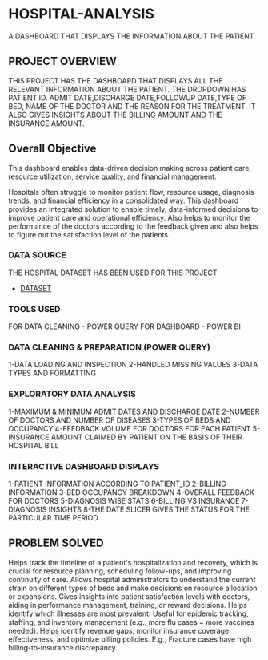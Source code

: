 # HOSPITAL-ANALYSIS
A DASHBOARD THAT DISPLAYS THE INFORMATION ABOUT THE PATIENT
## PROJECT OVERVIEW

THIS PROJECT HAS THE DASHBOARD THAT DISPLAYS ALL THE RELEVANT INFORMATION ABOUT THE PATIENT. THE DROPDOWN HAS PATIENT ID. ADMIT DATE,DISCHARGE DATE,FOLLOWUP DATE,TYPE OF BED, NAME OF THE DOCTOR AND THE REASON FOR THE TREATMENT. IT ALSO GIVES INSIGHTS ABOUT THE BILLING AMOUNT AND THE INSURANCE AMOUNT.
## Overall Objective
This dashboard enables data-driven decision making across patient care, resource utilization, service quality, and financial management.

Hospitals often struggle to monitor patient flow, resource usage, diagnosis trends, and financial efficiency in a consolidated way. This dashboard provides an integrated solution to enable timely, data-informed decisions to improve patient care and operational efficiency. Also helps to monitor the performance of the doctors according to the feedback given and also helps to figure out the satisfaction level of the patients. 



### DATA SOURCE

THE HOSPITAL DATASET HAS BEEN USED FOR THIS PROJECT
- <a href="https://github.com/pallavn0/HOSPITAL-ANALYSIS/blob/main/HOSPITAL%20DATASET.xlsx">DATASET</a>

### TOOLS USED

FOR DATA CLEANING - POWER QUERY
FOR DASHBOARD - POWER BI

### DATA CLEANING & PREPARATION (POWER QUERY)
1-DATA LOADING AND INSPECTION
2-HANDLED MISSING VALUES
3-DATA TYPES AND FORMATTING

### EXPLORATORY DATA ANALYSIS
1-MAXIMUM & MINIMUM ADMIT DATES AND DISCHARGE DATE
2-NUMBER OF DOCTORS AND NUMBER OF DISEASES
3-TYPES OF BEDS AND OCCUPANCY
4-FEEDBACK VOLUME FOR DOCTORS FOR EACH PATIENT
5-INSURANCE AMOUNT CLAIMED BY PATIENT ON THE BASIS OF THEIR HOSPITAL BILL

### INTERACTIVE DASHBOARD DISPLAYS
1-PATIENT INFORMATION ACCORDING TO PATIENT_ID
2-BILLING INFORMATION
3-BED OCCUPANCY BREAKDOWN
4-OVERALL FEEDBACK FOR DOCTORS
5-DIAGNOSIS WISE STATS
6-BILLING VS INSURANCE 
7-DIAGNOSIS INSIGHTS
8-THE DATE SLICER GIVES THE STATUS FOR THE PARTICULAR TIME PERIOD

## PROBLEM SOLVED
 Helps track the timeline of a patient's hospitalization and recovery, which is crucial for resource planning, scheduling follow-ups, and improving continuity of care.
 Allows hospital administrators to understand the current strain on different types of beds and make decisions on resource allocation or expansions.
 Gives insights into patient satisfaction levels with doctors, aiding in performance management, training, or reward decisions.
Helps identify which illnesses are most prevalent. Useful for epidemic tracking, staffing, and inventory management (e.g., more flu cases = more vaccines needed).
 Helps identify revenue gaps, monitor insurance coverage effectiveness, and optimize billing policies. E.g., Fracture cases have high billing-to-insurance discrepancy.
  

